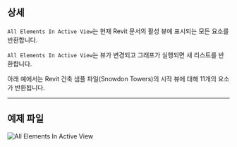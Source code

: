 ## 상세
`All Elements In Active View`는 현재 Revit 문서의 활성 뷰에 표시되는 모든 요소를 반환합니다.

`All Elements In Active View`는 뷰가 변경되고 그래프가 실행되면 새 리스트를 반환합니다.

아래 예에서는 Revit 건축 샘플 파일(Snowdon Towers)의 시작 뷰에 대해 11개의 요소가 반환됩니다.
___
## 예제 파일

![All Elements In Active View](./DSRevitNodesUI.ElementsInView_img.jpg)
